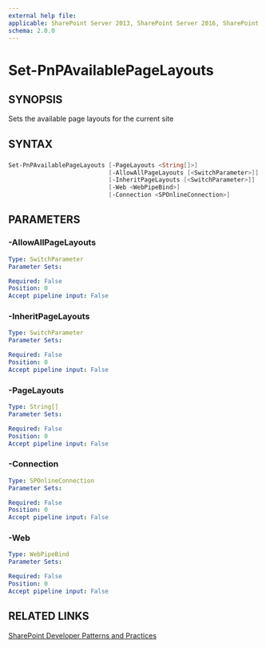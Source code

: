 ```yaml
---
external help file:
applicable: SharePoint Server 2013, SharePoint Server 2016, SharePoint Online
schema: 2.0.0
---
```

# Set-PnPAvailablePageLayouts

## SYNOPSIS
Sets the available page layouts for the current site

## SYNTAX 

### 
```powershell
Set-PnPAvailablePageLayouts [-PageLayouts <String[]>]
                            [-AllowAllPageLayouts [<SwitchParameter>]]
                            [-InheritPageLayouts [<SwitchParameter>]]
                            [-Web <WebPipeBind>]
                            [-Connection <SPOnlineConnection>]
```

## PARAMETERS

### -AllowAllPageLayouts


```yaml
Type: SwitchParameter
Parameter Sets: 

Required: False
Position: 0
Accept pipeline input: False
```

### -InheritPageLayouts


```yaml
Type: SwitchParameter
Parameter Sets: 

Required: False
Position: 0
Accept pipeline input: False
```

### -PageLayouts


```yaml
Type: String[]
Parameter Sets: 

Required: False
Position: 0
Accept pipeline input: False
```

### -Connection


```yaml
Type: SPOnlineConnection
Parameter Sets: 

Required: False
Position: 0
Accept pipeline input: False
```

### -Web


```yaml
Type: WebPipeBind
Parameter Sets: 

Required: False
Position: 0
Accept pipeline input: False
```

## RELATED LINKS

[SharePoint Developer Patterns and Practices](http://aka.ms/sppnp)